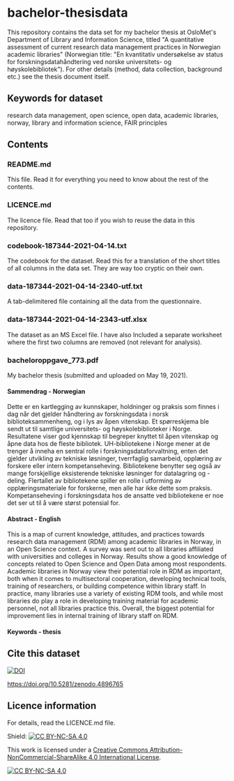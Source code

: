 # bachelor-thesisdata
This repository contains the data set for my bachelor thesis at OsloMet's Department of Library and Information Science, titled "A quantitative assessment of current research data management practices in Norwegian academic libraries" (Norwegian title: "En kvantitativ undersøkelse av status for forskningsdatahåndtering ved norske universitets- og høyskolebibliotek"). For other details (method, data collection, background etc.) see the thesis document itself.
## Keywords for dataset
research data management, open science, open data, academic libraries, norway, library and information science, FAIR principles
## Contents
### README.md
This file. Read it for everything you need to know about the rest of the contents.
### LICENCE.md
The licence file. Read that too if you wish to reuse the data in this repository.
### codebook-187344-2021-04-14.txt
The codebook for the dataset. Read this for a translation of the short titles of all columns in the data set. They are way too cryptic on their own.
### data-187344-2021-04-14-2340-utf.txt
A tab-delimitered file containing all the data from the questionnaire.
### data-187344-2021-04-14-2343-utf.xlsx
The dataset as an MS Excel file. I have also Included a separate worksheet where the first two columns are removed (not relevant for analysis).
### bacheloroppgave_773.pdf
My bachelor thesis (submitted and uploaded on May 19, 2021).
#### Sammendrag - Norwegian
Dette er en kartlegging av kunnskaper, holdninger og praksis som finnes i dag når det gjelder håndtering av forskningsdata i norsk biblioteksammenheng, og i lys av åpen vitenskap. Et spørreskjema ble sendt ut til samtlige universitets- og høyskolebiblioteker i Norge. Resultatene viser god kjennskap til begreper knyttet til åpen vitenskap og åpne data hos de fleste bibliotek. UH-bibliotekene i Norge mener at de trenger å inneha en sentral rolle i forskningsdataforvaltning, enten det gjelder utvikling av tekniske løsninger, tverrfaglig samarbeid, opplæring av forskere eller intern kompetanseheving. Bibliotekene benytter seg også av mange forskjellige eksisterende tekniske løsninger for datalagring og -deling. Flertallet av bibliotekene spiller en rolle i utforming av opplæringsmateriale for forskerne, men alle har ikke dette som praksis. Kompetanseheving i forskningsdata hos de ansatte ved bibliotekene er noe det ser ut til å være størst potensial for.
#### Abstract - English
This is a map of current knowledge, attitudes, and practices towards research data management (RDM) among academic libraries in Norway, in an Open Science context. A survey was sent out to all libraries affiliated with universities and colleges in Norway. Results show a good knowledge of concepts related to Open Science and Open Data among most respondents. Academic libraries in Norway view their potential role in RDM as important, both when it comes to multisectoral cooperation, developing technical tools, training of researchers, or building competence within library staff. In practice, many libraries use a variety of existing RDM tools, and while most libraries do play a role in developing training material for academic personnel, not all libraries practice this. Overall, the biggest potential for improvement lies in internal training of library staff on RDM.
#### Keywords - thesis

## Cite this dataset
[![DOI](https://zenodo.org/badge/341500442.svg)](https://zenodo.org/badge/latestdoi/341500442)

https://doi.org/10.5281/zenodo.4896765

## Licence information
For details, read the LICENCE.md file.

Shield: [![CC BY-NC-SA 4.0][cc-by-nc-sa-shield]][cc-by-nc-sa]

This work is licensed under a
[Creative Commons Attribution-NonCommercial-ShareAlike 4.0 International License][cc-by-nc-sa].

[![CC BY-NC-SA 4.0][cc-by-nc-sa-image]][cc-by-nc-sa]

[cc-by-nc-sa]: http://creativecommons.org/licenses/by-nc-sa/4.0/
[cc-by-nc-sa-image]: https://licensebuttons.net/l/by-nc-sa/4.0/88x31.png
[cc-by-nc-sa-shield]: https://img.shields.io/badge/License-CC%20BY--NC--SA%204.0-lightgrey.svg
